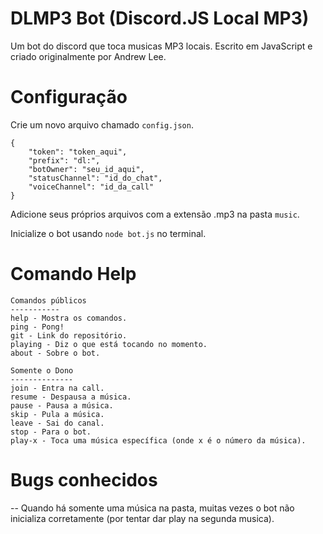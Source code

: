 # DLMP3 Bot (Discord.JS Local MP3)
Um bot do discord que toca musicas MP3 locais. Escrito em JavaScript e criado originalmente por Andrew Lee.

# Configuração
Crie um novo arquivo chamado `config.json`.
```
{
    "token": "token_aqui",
    "prefix": "dl:",
    "botOwner": "seu_id_aqui",
    "statusChannel": "id_do_chat",
    "voiceChannel": "id_da_call"
}
```

Adicione seus próprios arquivos com a extensão .mp3 na pasta `music`.

Inicialize o bot usando `node bot.js` no terminal.

# Comando Help
```
Comandos públicos
-----------
help - Mostra os comandos.
ping - Pong!
git - Link do repositório.
playing - Diz o que está tocando no momento.
about - Sobre o bot.

Somente o Dono
--------------
join - Entra na call.
resume - Despausa a música.
pause - Pausa a música.
skip - Pula a música.
leave - Sai do canal.
stop - Para o bot.
play-x - Toca uma música específica (onde x é o número da música).
```
# Bugs conhecidos
-- Quando há somente uma música na pasta, muitas vezes o bot não inicializa corretamente (por tentar dar play na segunda musica).
